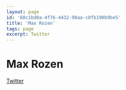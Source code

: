 ```yaml
---
layout: page
id: '60c1bd0a-4f76-4432-98aa-c0fb190b9be5'
title: 'Max Rozen'
tags: page
excerpt: Twitter
---
```

  
# Max Rozen

<div class="space-y-2">
<div class="element-block ml-0"><div class="flex-1"><a class="text-indigo-400" href="https://twitter.com/RozenMD" target="_blank" rel="">Twitter</a></div></div>
</div>
